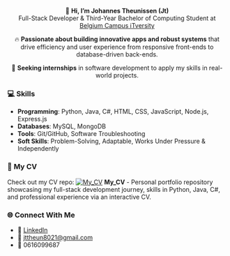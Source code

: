 <div align="center">
  
👋 **Hi, I’m Johannes Theunissen (Jt)**  
Full-Stack Developer & Third-Year Bachelor of Computing Student at [Belgium Campus iTversity](https://www.belgiumcampus.ac.za/)

🔥 **Passionate about building innovative apps and robust systems** that drive efficiency and user experience from responsive front-ends to database-driven back-ends.

🚀 **Seeking internships** in software development to apply my skills in real-world projects.

</div>

### 💻 **Skills**
- **Programming**: Python, Java, C#, HTML, CSS, JavaScript, Node.js, Express.js
- **Databases**: MySQL, MongoDB
- **Tools**: Git/GitHub, Software Troubleshooting
- **Soft Skills**: Problem-Solving, Adaptable, Works Under Pressure & Independently

### 📂 **My CV**
Check out my CV repo:
[![My_CV](https://github-readme-stats.vercel.app/api/pin/?username=Jt8021&repo=My_CV&theme=radical)](https://github.com/Jt8021/My_CV)
**My_CV** - Personal portfolio repository showcasing my full-stack development journey, skills in Python, Java, C#, and professional experience via an interactive CV.

### 🌐 **Connect With Me**
- 🔗 [LinkedIn](https://www.linkedin.com/in/johannes-theunissen-266009256)
- 📧 jttheun8021@gmail.com
- 📱 0616099687
